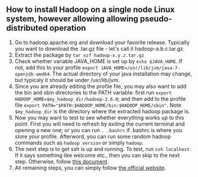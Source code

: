 ## How to install Hadoop on a single node Linux system, however allowing allowing pseudo-distributed operation

1. Go to hadoop.apache.org and download your favorite release. Typically you want to download the .tar.gz file - let's call it hadoop-a.b.c.tar.gz.
2. Extract the package by ``` tar xzf hadoop-x.y.z.tar.gz ```
3. Check whether variable JAVA_HOME is set up by ```echo $JAVA_HOME```. If not, add this to your profile ```export JAVA_HOME=/usr/lib/jvm/java-7-openjdk-amd64```. The actual directory of your java installation may change, but typicaly it should be under /usr/lib/jvm.
4. Since you are already editing the profile file, you may also want to add the bin and sbin directories to the PATH variable: first run ```export HADOOP_HOME=$my_hadoop_dir/hadoop-2.6.0```; and then add to the profile file ```export PATH="$PATH:$HADOOP_HOME/bin:$HADOOP_HOME/sbin"```. Note ```$my_hadoop_dir``` is the directory where the extracted hadoop package is.
5. Now you may want to test to see whether everything works up to this point. First you will need to refresh by exiting the current terminal and opening a new one; or you can run ```. .bashrc``` if .bashrc is where you store your profile. Afterword, you can run some random hadoop commands such as ```hadoop version``` or simply ```hadoop```.
6. The next step is to get ssh is up and running. To test, run ```ssh localhost```. If it says something like welcome etc., then you can skip to the next step. Otherwise, follow [this document](https://help.ubuntu.com/lts/serverguide/openssh-server.html).
7. All remaining steps, you can simply follow [the official website](http://hadoop.apache.org/docs/r2.6.0/hadoop-project-dist/hadoop-common/SingleCluster.html "Have fun!").
